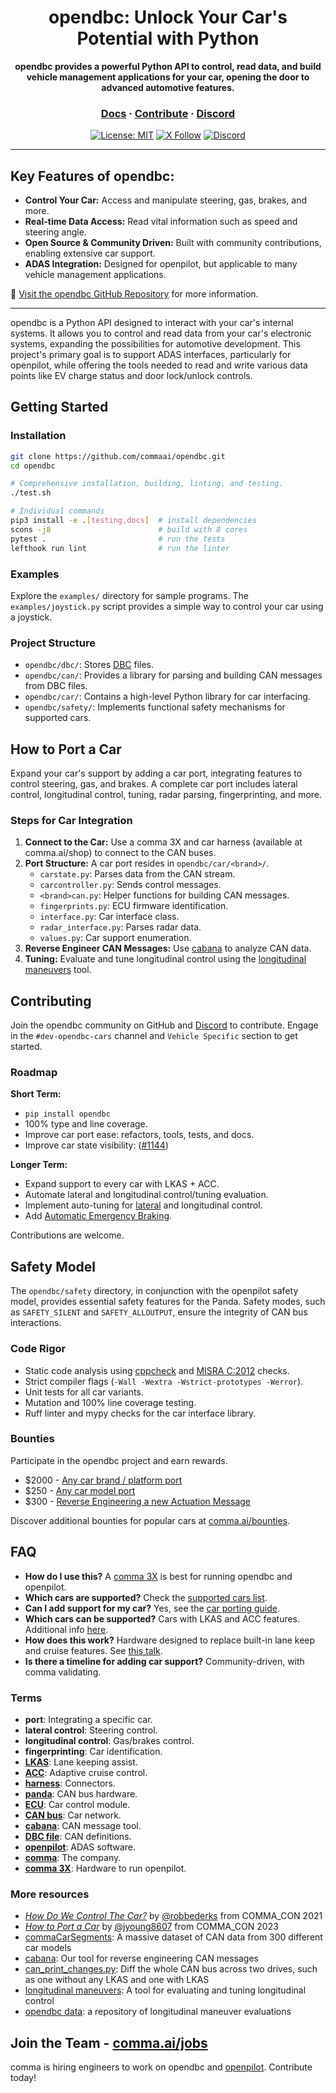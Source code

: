 <div align="center" style="text-align: center;">
  <h1>opendbc: Unlock Your Car's Potential with Python</h1>
  <p>
    <b>opendbc provides a powerful Python API to control, read data, and build vehicle management applications for your car, opening the door to advanced automotive features.</b>
  </p>

  <h3>
    <a href="https://docs.comma.ai">Docs</a>
    <span> · </span>
    <a href="https://github.com/commaai/openpilot/blob/master/docs/CONTRIBUTING.md">Contribute</a>
    <span> · </span>
    <a href="https://discord.comma.ai">Discord</a>
  </h3>

  [![License: MIT](https://img.shields.io/badge/License-MIT-yellow.svg)](LICENSE)
  [![X Follow](https://img.shields.io/twitter/follow/comma_ai)](https://x.com/comma_ai)
  [![Discord](https://img.shields.io/discord/469524606043160576)](https://discord.comma.ai)
</div>

---

## Key Features of opendbc:

*   **Control Your Car:** Access and manipulate steering, gas, brakes, and more.
*   **Real-time Data Access:** Read vital information such as speed and steering angle.
*   **Open Source & Community Driven:** Built with community contributions, enabling extensive car support.
*   **ADAS Integration:** Designed for openpilot, but applicable to many vehicle management applications.

🔗 [Visit the opendbc GitHub Repository](https://github.com/commaai/opendbc) for more information.

---

opendbc is a Python API designed to interact with your car's internal systems. It allows you to control and read data from your car's electronic systems, expanding the possibilities for automotive development. This project's primary goal is to support ADAS interfaces, particularly for openpilot, while offering the tools needed to read and write various data points like EV charge status and door lock/unlock controls.

## Getting Started

### Installation

```bash
git clone https://github.com/commaai/opendbc.git
cd opendbc

# Comprehensive installation, building, linting, and testing.
./test.sh

# Individual commands
pip3 install -e .[testing,docs]  # install dependencies
scons -j8                        # build with 8 cores
pytest .                         # run the tests
lefthook run lint                # run the linter
```

### Examples

Explore the `examples/` directory for sample programs. The `examples/joystick.py` script provides a simple way to control your car using a joystick.

### Project Structure

*   `opendbc/dbc/`: Stores [DBC](https://en.wikipedia.org/wiki/CAN_bus#DBC_(CAN_Database_Files)) files.
*   `opendbc/can/`: Provides a library for parsing and building CAN messages from DBC files.
*   `opendbc/car/`: Contains a high-level Python library for car interfacing.
*   `opendbc/safety/`: Implements functional safety mechanisms for supported cars.

## How to Port a Car

Expand your car's support by adding a car port, integrating features to control steering, gas, and brakes. A complete car port includes lateral control, longitudinal control, tuning, radar parsing, fingerprinting, and more.

### Steps for Car Integration

1.  **Connect to the Car:** Use a comma 3X and car harness (available at comma.ai/shop) to connect to the CAN buses.
2.  **Port Structure:** A car port resides in `opendbc/car/<brand>/`.
    *   `carstate.py`: Parses data from the CAN stream.
    *   `carcontroller.py`: Sends control messages.
    *   `<brand>can.py`: Helper functions for building CAN messages.
    *   `fingerprints.py`: ECU firmware identification.
    *   `interface.py`: Car interface class.
    *   `radar_interface.py`: Parses radar data.
    *   `values.py`: Car support enumeration.
3.  **Reverse Engineer CAN Messages:** Use [cabana](https://github.com/commaai/openpilot/tree/master/tools/cabana) to analyze CAN data.
4.  **Tuning:** Evaluate and tune longitudinal control using the [longitudinal maneuvers](https://github.com/commaai/openpilot/tree/master/tools/longitudinal_maneuvers) tool.

## Contributing

Join the opendbc community on GitHub and [Discord](https://discord.comma.ai) to contribute. Engage in the `#dev-opendbc-cars` channel and `Vehicle Specific` section to get started.

### Roadmap

**Short Term:**

*   `pip install opendbc`
*   100% type and line coverage.
*   Improve car port ease: refactors, tools, tests, and docs.
*   Improve car state visibility: ([#1144](https://github.com/commaai/opendbc/issues/1144))

**Longer Term:**

*   Expand support to every car with LKAS + ACC.
*   Automate lateral and longitudinal control/tuning evaluation.
*   Implement auto-tuning for [lateral](https://blog.comma.ai/090release/#torqued-an-auto-tuner-for-lateral-control) and longitudinal control.
*   Add [Automatic Emergency Braking](https://en.wikipedia.org/wiki/Automated_emergency_braking_system).

Contributions are welcome.

## Safety Model

The `opendbc/safety` directory, in conjunction with the openpilot safety model, provides essential safety features for the Panda. Safety modes, such as `SAFETY_SILENT` and `SAFETY_ALLOUTPUT`, ensure the integrity of CAN bus interactions.

### Code Rigor

*   Static code analysis using [cppcheck](https://github.com/danmar/cppcheck/) and [MISRA C:2012](https://misra.org.uk/) checks.
*   Strict compiler flags (`-Wall -Wextra -Wstrict-prototypes -Werror`).
*   Unit tests for all car variants.
*   Mutation and 100% line coverage testing.
*   Ruff linter and mypy checks for the car interface library.

### Bounties

Participate in the opendbc project and earn rewards.

*   $2000 - [Any car brand / platform port](https://github.com/orgs/commaai/projects/26/views/1?pane=issue&itemId=47913774)
*   $250 - [Any car model port](https://github.com/orgs/commaai/projects/26/views/1?pane=issue&itemId=47913790)
*   $300 - [Reverse Engineering a new Actuation Message](https://github.com/orgs/commaai/projects/26/views/1?pane=issue&itemId=73445563)

Discover additional bounties for popular cars at [comma.ai/bounties](comma.ai/bounties).

## FAQ

*   **How do I use this?** A [comma 3X](https://comma.ai/shop/comma-3x) is best for running opendbc and openpilot.
*   **Which cars are supported?** Check the [supported cars list](docs/CARS.md).
*   **Can I add support for my car?** Yes, see the [car porting guide](https://github.com/commaai/opendbc/blob/docs/README.md#how-to-port-a-car).
*   **Which cars can be supported?** Cars with LKAS and ACC features. Additional info [here](https://github.com/commaai/openpilot/blob/master/docs/CARS.md#dont-see-your-car-here).
*   **How does this work?** Hardware designed to replace built-in lane keep and cruise features. See [this talk](https://www.youtube.com/watch?v=FL8CxUSfipM).
*   **Is there a timeline for adding car support?** Community-driven, with comma validating.

### Terms

*   **port**: Integrating a specific car.
*   **lateral control**: Steering control.
*   **longitudinal control**: Gas/brakes control.
*   **fingerprinting**: Car identification.
*   **[LKAS](https://en.wikipedia.org/wiki/Lane_departure_warning_system)**: Lane keeping assist.
*   **[ACC](https://en.wikipedia.org/wiki/Adaptive_cruise_control)**: Adaptive cruise control.
*   **[harness](https://comma.ai/shop/car-harness)**: Connectors.
*   **[panda](https://github.com/commaai/panda)**: CAN bus hardware.
*   **[ECU](https://en.wikipedia.org/wiki/Electronic_control_unit)**: Car control module.
*   **[CAN bus](https://en.wikipedia.org/wiki/CAN_bus)**: Car network.
*   **[cabana](https://github.com/commaai/openpilot/tree/master/tools/cabana#readme)**: CAN message tool.
*   **[DBC file](https://en.wikipedia.org/wiki/CAN_bus#DBC)**: CAN definitions.
*   **[openpilot](https://github.com/commaai/openpilot)**: ADAS software.
*   **[comma](https://github.com/commaai)**: The company.
*   **[comma 3X](https://comma.ai/shop/comma-3x)**: Hardware to run openpilot.

### More resources

*   [*How Do We Control The Car?*](https://www.youtube.com/watch?v=nNU6ipme878&pp=ygUoY29tbWEgY29uIDIwMjEgaG93IGRvIHdlIGNvbnRyb2wgdGhlIGNhcg%3D%3D) by [@robbederks](https://github.com/robbederks) from COMMA_CON 2021
*   [*How to Port a Car*](https://www.youtube.com/watch?v=XxPS5TpTUnI&t=142s&pp=ygUPamFzb24gY29tbWEgY29u) by [@jyoung8607](https://github.com/jyoung8607) from COMMA_CON 2023
*   [commaCarSegments](https://huggingface.co/datasets/commaai/commaCarSegments): A massive dataset of CAN data from 300 different car models
*   [cabana](https://github.com/commaai/openpilot/tree/master/tools/cabana#readme): Our tool for reverse engineering CAN messages
*   [can_print_changes.py](https://github.com/commaai/openpilot/blob/master/selfdrive/debug/can_print_changes.py): Diff the whole CAN bus across two drives, such as one without any LKAS and one with LKAS
*   [longitudinal maneuvers](https://github.com/commaai/openpilot/tree/master/tools/longitudinal_maneuvers): A tool for evaluating and tuning longitudinal control
*   [opendbc data](https://commaai.github.io/opendbc-data/): a repository of longitudinal maneuver evaluations

## Join the Team - [comma.ai/jobs](https://comma.ai/jobs)

comma is hiring engineers to work on opendbc and [openpilot](https://github.com/commaai/openpilot). Contribute today!
